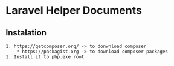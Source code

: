 # Laravel Helper Documents
## Instalation
	1. https://getcomposer.org/ -> to donwnload composer
		* https://packagist.org -> to download composer packages
	1. Install it to php.exe root
